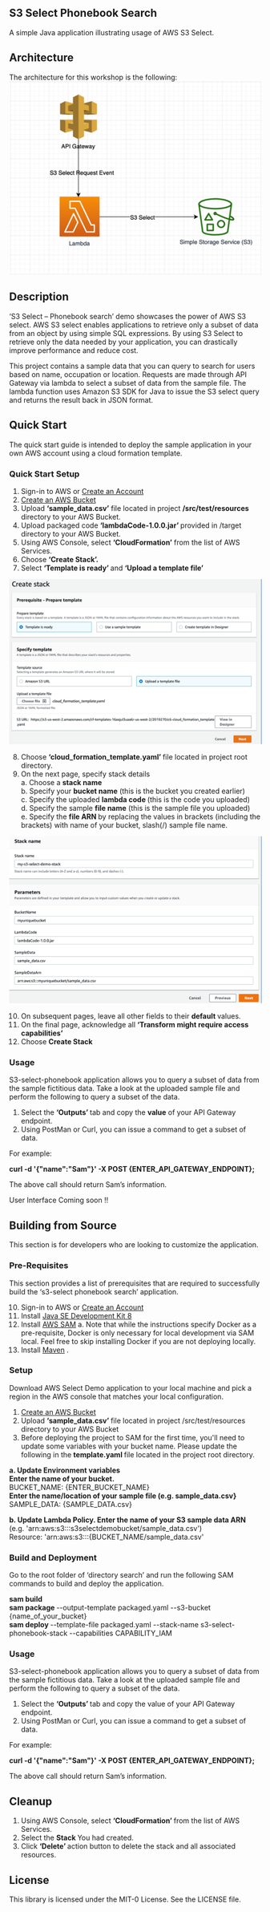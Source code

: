 ## S3 Select Phonebook Search

A simple Java application illustrating usage of AWS S3 Select.

## Architecture

The architecture for this workshop is the following:
![Architecture](/images/architecture.png)
 

## Description

‘S3 Select – Phonebook search’ demo showcases the power of AWS S3 select.   AWS S3 select enables applications to retrieve only a subset of data from an object by using simple SQL expressions. By using S3 Select to retrieve only the data needed by your application, you can drastically improve performance and reduce cost.

This project contains a sample data that you can query to search for users based on name, occupation or location. Requests are made through API Gateway via lambda to select a subset of data from the sample file.  The lambda function uses Amazon S3 SDK for Java to issue the S3 select query and returns the result back in JSON format.

## Quick Start
The quick start guide is intended to deploy the sample application in your own AWS account using a cloud formation template.

### Quick Start Setup
1.	Sign-in to AWS or [Create an Account](https://us-west-2.console.aws.amazon.com/)
2.	[Create an AWS Bucket](https://docs.aws.amazon.com/AmazonS3/latest/gsg/CreatingABucket.html)
3.	Upload <b>‘sample_data.csv’</b> file located in project <b> /src/test/resources </b> directory to your AWS Bucket.  
4.	Upload packaged code <b> ‘lambdaCode-1.0.0.jar’ </b>provided in /target directory to your AWS Bucket.
5.	Using AWS Console, select <b>‘CloudFormation’</b> from the list of AWS Services.
6.	Choose <b> ‘Create Stack’. </b> 
7.	Select <b>‘Template is ready’ </b>and <b>‘Upload a template file’</b>

![Creating a Stack ](/images/createStack.png)

8.	Choose <b>‘cloud_formation_template.yaml’ </b>file located in project root directory.
9.	On the next page, specify stack details<br>
a.	Choose a <b>stack name</b><br>
b.	Specify your <b>bucket name</b> (this is the bucket you created earlier)<br>
c.	Specify the uploaded <b>lambda code </b> (this is the code you uploaded)<br>
d.	Specify the sample <b>file name</b> (this is the sample file you uploaded)<br>
e.	Specify the <b>file ARN </b>by replacing the values in brackets (including the brackets) with name of your bucket, slash(/) sample file name.  

![Stack Name ](/images/stackName.png)
 
10. On subsequent pages, leave all other fields to their <b>default </b> values.
11. On the final page, acknowledge all <b>‘Transform might require access capabilities’</b>
12. Choose <b>Create Stack</b>

### Usage

S3-select-phonebook application allows you to query a subset of data from the sample fictitious data.  Take a look at the uploaded sample file and perform the following to query a subset of the data.

1. Select the <b>‘Outputs’ </b>tab and copy the <b>value</b> of your API Gateway endpoint.
2. Using PostMan or Curl, you can issue a command to get a subset of data.

For example:

<b>curl -d '{"name":"Sam"}' -X POST {ENTER_API_GATEWAY_ENDPOINT};</b>

The above call should return Sam’s information.

User Interface Coming soon !!



## Building from Source 

This section is for developers who are looking to customize the application.

### Pre-Requisites
This section provides a list of prerequisites that are required to successfully build the ‘s3-select phonebook search’ application.

10.	Sign-in to AWS or [Create an Account](https://us-west-2.console.aws.amazon.com/)
11.	Install [Java SE Development Kit 8](http://www.oracle.com/technetwork/java/javase/downloads/jdk8-downloads-2133151.html)
12.	Install [AWS SAM](https://docs.aws.amazon.com/serverless-application-model/latest/developerguide/serverless-sam-cli-install.html)
a.	Note that while the instructions specify Docker as a pre-requisite, Docker is only necessary for local development via SAM local. Feel free to skip installing Docker if you are not deploying locally.
13.	Install [Maven](https://maven.apache.org/install.html)
.  


### Setup

Download AWS Select Demo application to your local machine and pick a region in the AWS console that matches your local configuration. 

1.	[Create an AWS Bucket](https://docs.aws.amazon.com/AmazonS3/latest/gsg/CreatingABucket.html)  
2.	Upload <b> ‘sample_data.csv’ </b>file located in project /src/test/resources directory to your AWS Bucket
3.	Before deploying the project to SAM for the first time, you'll need to update some variables with your bucket name.  Please update the following in the <b>template.yaml </b>file located in the project root directory.<br>

<b>a.	Update Environment variables</b> <br>
        <b>Enter the name of your bucket.</b> <br>
          BUCKET_NAME: {ENTER_BUCKET_NAME}<br>
         <b> Enter the name/location of your sample file (e.g. sample_data.csv} </b><br>
         SAMPLE_DATA: {SAMPLE_DATA.csv}  <br>

<b>b.	Update Lambda Policy.  </b>
       <b>Enter the name of your S3 sample data ARN </b> <br>
       (e.g. 'arn:aws:s3:::s3selectdemobucket/sample_data.csv')<br>
        Resource: 'arn:aws:s3:::{BUCKET_NAME/sample_data.csv'<br>

### Build and Deployment

Go to the root folder of ‘directory search’ and run the following SAM commands to build and deploy the application. 

<b>sam build</b><br>
<b>sam package </b> --output-template packaged.yaml --s3-bucket {name_of_your_bucket}<br>
<b>sam deploy </b> --template-file packaged.yaml --stack-name s3-select-phonebook-stack --capabilities CAPABILITY_IAM<br>

### Usage

S3-select-phonebook application allows you to query a subset of data from the sample fictitious data.  Take a look at the uploaded sample file and perform the following to query a subset of the data.

1. Select the <b>‘Outputs’ </b>tab and copy the value of your API Gateway endpoint.
2. Using PostMan or Curl, you can issue a command to get a subset of data.

For example:

<b>curl -d '{"name":"Sam"}' -X POST {ENTER_API_GATEWAY_ENDPOINT};</b>

The above call should return Sam’s information.


## Cleanup

1.	Using AWS Console, select <b>‘CloudFormation’ </b>from the list of AWS Services.
2.	Select the <b>Stack </b>You had created.
3.	Click <b>‘Delete’ </b>action button to delete the stack and all associated resources. 


## License

This library is licensed under the MIT-0 License. See the LICENSE file.

